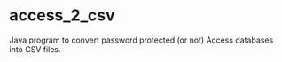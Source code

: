 # access_2_csv
Java program to convert password protected (or not) Access databases into CSV files.
